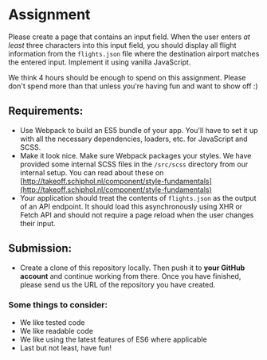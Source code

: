 # Assignment

Please create a page that contains an input field.
When the user enters *at least* three characters into this input field,
you should display all flight information from the `flights.json` file where the destination airport matches the entered input.
Implement it using vanilla JavaScript.

We think 4 hours should be enough to spend on this assignment.
Please don't spend more than that unless you're having fun and want to show off :)

## Requirements:
- Use Webpack to build an ES5 bundle of your app. You'll have to set it up with all the necessary dependencies, loaders, etc. for JavaScript and SCSS.
- Make it look nice. Make sure Webpack packages your styles. We have provided some internal SCSS files in the `/src/scss` directory from our internal setup.
You can read about these on [http://takeoff.schiphol.nl/component/style-fundamentals](http://takeoff.schiphol.nl/component/style-fundamentals)
- Your application should treat the contents of `flights.json` as the output of an API endpoint.
It should load this asynchronously using XHR or Fetch API and should not require a page reload when the user changes their input.

## Submission:
- Create a clone of this repository locally.
Then push it to **your GitHub account** and continue working from there. Once you have finished, please send us the URL of the repository you have created.

### Some things to consider:
- We like tested code
- We like readable code
- We like using the latest features of ES6 where applicable
- Last but not least, have fun!
